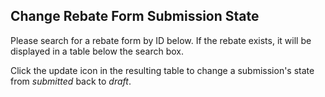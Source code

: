 ## Change Rebate Form Submission State

Please search for a rebate form by ID below. If the rebate exists, it will be displayed in a table below the search box.

Click the update icon in the resulting table to change a submission's state from _submitted_ back to _draft_.

